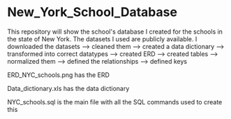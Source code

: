 # New_York_School_Database
This repository will show the school's database I created for the schools in the state of New York.
The datasets I used are publicly available. I downloaded the datasets --> cleaned them --> created a data dictionary --> transformed into correct datatypes
--> created ERD --> created tables --> normalized them --> defined the relationships --> defined keys

ERD_NYC_schools.png has the ERD

Data_dictionary.xls has the data dictionary

NYC_schools.sql is the main file with all the SQL commands used to create this